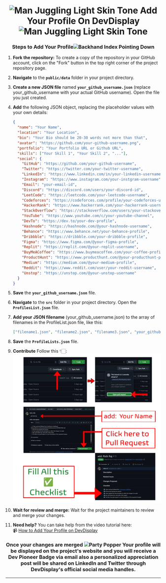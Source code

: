 <h1 align="center"><img src="https://raw.githubusercontent.com/Tarikul-Islam-Anik/Animated-Fluent-Emojis/master/Emojis/People%20with%20activities/Man%20Juggling%20Light%20Skin%20Tone.png" alt="Man Juggling Light Skin Tone" width="25" height="25" /> Add Your Profile On DevDisplay <img src="https://raw.githubusercontent.com/Tarikul-Islam-Anik/Animated-Fluent-Emojis/master/Emojis/People%20with%20activities/Man%20Juggling%20Light%20Skin%20Tone.png" alt="Man Juggling Light Skin Tone" width="25" height="25" /></h1>

<h3 align="center">Steps to Add Your Profile<img src="https://raw.githubusercontent.com/Tarikul-Islam-Anik/Animated-Fluent-Emojis/master/Emojis/Hand%20gestures/Backhand%20Index%20Pointing%20Down.png" alt="Backhand Index Pointing Down" width="25" height="25" /></h3>

1. **Fork the repository:** To create a copy of the repository in your GitHub account, click on the "Fork" button in the top right corner of the project repository page.

2. **Navigate** to the **`public/data`** folder in your project directory.

3. **Create a new JSON file** named **`your_github_username.json`** (replace your_github_username with your actual GitHub username). Open the file you just created.

4. **Add** the following JSON object, replacing the placeholder values with your own details:

   ```json
   {
     "name": "Your Name",
     "location": "Your Location",
     "bio": "Your Bio should be 20-30 words not more than that",
     "avatar": "https://github.com/your-github-username.png",
     "portfolio": "Your Portfolio URL or Github URL",
     "skills": ["Your Skill 1", "Your Skill 2", "..."],
     "social": {
       "GitHub": "https://github.com/your-github-username",
       "Twitter": "https://twitter.com/your-twitter-username",
       "LinkedIn": "https://www.linkedin.com/in/your-linkedin-username",
       "Instagram": "https://www.instagram.com/your-instgram-username",
       "Email": "your-email-id",
       "Discord": "https://discord.com/users/your-discord-id",
       "LeetCode": "https://leetcode.com/your-leetcode-username",
       "Codeforces": "https://codeforces.com/profile/your-codeforces-username",
       "HackerRank": "https://www.hackerrank.com/your-hackerrank-username",
       "StackOverflow": "https://stackoverflow.com/users/your-stackoverflow-id",
       "YouTube": "https://www.youtube.com/c/your-youtube-channel",
       "DevTo": "https://dev.to/your-dev-profile",
       "Hashnode": "https://hashnode.com/@your-hashnode-username",
       "Behance": "https://www.behance.net/your-behance-profile",
       "Dribbble": "https://dribbble.com/your-dribbble-profile",
       "Figma": "https://www.figma.com/@your-figma-profile",
       "Replit": "https://replit.com/@your-replit-username",
       "BuyMeACoffee": "https://www.buymeacoffee.com/your-coffee-profile",
       "ProductHunt": "https://www.producthunt.com/@your-producthunt-profile",
       "Medium": "https://medium.com/@your-medium-profile",
       "Reddit": "https://www.reddit.com/user/your-reddit-username",
       "Unstop": "https://unstop.com/@your-unstop-username"
     }
   }
   ```

5. **Save** the **`your_github_username.json`** file.

6. **Navigate** to the **`src`** folder in your project directory. Open the **`ProfilesList.json`** file.

7. **Add your JSON filename** (your_github_username.json) to the array of filenames in the ProfileList.json file, like this:

   ```json
   ["filename1.json", "filename2.json", "filename3.json", "your_github_username.json"]
   ```

8. **Save** the **`ProfileLists.json`** file.

9. **Contribute** Follow this 👇🏻:
   <img src="/contribution/How to contribute.png"/>

10. **Wait for review and merge:** Wait for the project maintainers to review and merge your changes.

11. **Need help?** You can take help from the video tutorial here:  
    📹 [How to Add Your Profile on DevDisplay](https://youtu.be/DAjartal2kQ)

<h3 align="center">Once your changes are merged <img src="https://raw.githubusercontent.com/Tarikul-Islam-Anik/Animated-Fluent-Emojis/master/Emojis/Activities/Party%20Popper.png" alt="Party Popper" width="25" height="25" /> Your profile will be displayed on the project's website and you will receive a Dev Pioneer Badge via email also a personalized appreciation post will be shared on LinkedIn and Twitter through DevDisplay's official social media handles.</h3><hr>
</div>
